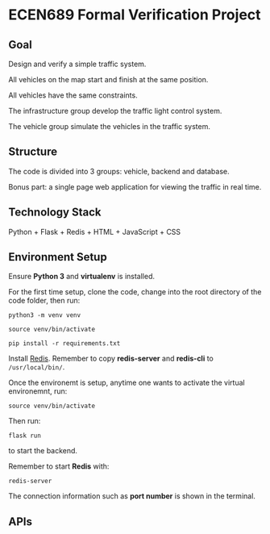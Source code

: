 # ECEN689 Formal Verification Project

## Goal

Design and verify a simple traffic system.

All vehicles on the map start and finish at the same position.

All vehicles have the same constraints.

The infrastructure group develop the traffic light control system.

The vehicle group simulate the vehicles in the traffic system.

## Structure

The code is divided into 3 groups: vehicle, backend and database.

Bonus part: a single page web application for viewing the traffic in real time.

## Technology Stack

Python + Flask + Redis + HTML + JavaScript + CSS

## Environment Setup

Ensure **Python 3** and **virtualenv** is installed.

For the first time setup, clone the code, change into the root directory of the code folder, then run:

``python3 -m venv venv``

``source venv/bin/activate``

``pip install -r requirements.txt``

Install [Redis](https://redis.io/topics/quickstart). Remember to copy **redis-server** and **redis-cli** to ``/usr/local/bin/``.

Once the environemt is setup, anytime one wants to activate the virtual environemnt, run:

``source venv/bin/activate``

Then run:

``flask run``

to start the backend.

Remember to start **Redis** with:

``redis-server``

The connection information such as **port number** is shown in the terminal.


## APIs


